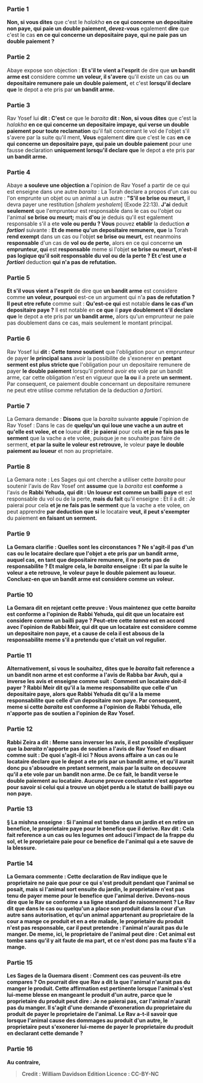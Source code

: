 
### Partie 1
<b>Non, si vous dites</b> que c'est le <i>halakha</i> <b>en ce qui concerne un depositaire non paye, qui paie un double paiement, devez-vous</b> egalement <b>dire</b> que c'est le cas <b>en ce qui concerne un depositaire paye, qui ne paie pas un double paiement ?</b>

### Partie 2
Abaye expose son objection : <b>Et s'il te vient a l'esprit</b> de dire que <b>un bandit arme est</b> considere comme <b>un voleur, il s'avere</b> qu'il existe un cas ou <b>un depositaire remunere paie un double paiement,</b> et c'est <b>lorsqu'il declare que</b> le depot a ete pris par <b>un bandit arme.</b>

### Partie 3
Rav Yosef lui <b>dit : C'est</b> ce que le <i>baraita</i> <b>dit : Non, si vous dites</b> que c'est la <i>halakha</i> <b>en ce qui concerne un depositaire impaye, qui verse un double paiement pour toute reclamation</b> qu'il fait concernant le vol de l'objet s'il s'avere par la suite qu'il ment, <b>Vous</b> egalement <b>dire</b> que c'est le cas <b>en ce qui concerne un depositaire paye, qui paie un double paiement</b> pour une fausse declaration <b>uniquement lorsqu'il declare que</b> le depot a ete pris par <b>un bandit arme. </b>

### Partie 4
Abaye <b>a souleve une objection a</b> l'opinion de Rav Yosef a partir de ce qui est enseigne dans une autre <i>baraita</i> : La Torah declare a propos d'un cas ou l'on emprunte un objet ou un animal a un autre : <b>"S'il se brise ou meurt,</b> il devra payer une restitution [<i>shalem yeshalem</i>]</i> (Exode 22:13). <b>J'ai</b> deduit <b>seulement</b> que l'emprunteur est responsable dans le cas ou l'objet ou l'animal <b>se brise ou meurt;</b> mais <b>d'ou</b> je deduis qu'il est egalement responsable s'il a ete <b>vole ou perdu ? Vous</b> pouvez <b>etablir</b> la deduction <b><i>a fortiori</i></b> suivante : <b>Et de meme qu'un depositaire remunere, que</b> la Torah <b>rend exempt</b> dans un cas ou l'objet <b>se brise ou meurt,</b> est neanmoins <b>responsable</b> d'un cas de <b>vol ou de perte,</b> alors en ce qui concerne <b>un emprunteur, qui</b> est <b>responsable</b> meme si l'objet <b>se brise ou meurt, n'est-il pas logique qu'il soit responsable du vol ou de la perte ? Et c'est une <i>a fortiori</i></b> deduction <b>qui n'a pas de refutation.</b>

### Partie 5
<b>Et s'il vous vient a l'esprit</b> de dire que <b>un bandit arme</b> est considere comme <b>un voleur, pourquoi</b> est-ce un argument qui n'a <b>pas de refutation ? Il peut etre refute</b> comme suit : <b>Qu'est-ce qui</b> est notable <b>dans le cas d'un depositaire paye ?</b> Il est notable en <b>ce que</b> il <b>paye doublement s'il declare que</b> le depot a ete pris par <b>un bandit arme,</b> alors qu'un emprunteur ne paie pas doublement dans ce cas, mais seulement le montant principal.

### Partie 6
Rav Yosef lui <b>dit : Cette <i>tanna</i> soutient</b> que l'obligation pour un emprunteur de payer <b>le principal sans</b> avoir la possibilite de s'exonerer en <b>pretant serment est plus stricte que</b> l'obligation pour un depositaire remunere de payer <b>le double paiement</b> lorsqu'il pretend avoir ete vole par un bandit arme, car cette obligation n'est en vigueur que <b>la ou</b> il a prete <b>un serment. </b> Par consequent, ce paiement double concernant un depositaire remunere ne peut etre utilise comme refutation de la deduction <i>a fortiori</i>.

### Partie 7
La Gemara demande : <b>Disons</b> que la <i>baraita</i> suivante <b>appuie</b> l'opinion de Rav Yosef : Dans le cas de <b>quelqu'un qui loue une vache a un autre et qu'elle est volee, et ce</b> loueur <b>dit : je paierai</b> pour cela <b>et je ne fais pas le serment</b> que la vache a ete volee, puisque je ne souhaite pas faire de serment, <b>et par la suite le voleur est retrouve,</b> le voleur <b>paye le double paiement au loueur</b> et non au proprietaire.

### Partie 8
La Gemara note : Les Sages qui ont cherche a utiliser cette <i>baraita</i> pour soutenir l'avis de Rav Yosef ont <b>assume</b> que la <i>baraita</i> est <b>conforme</b> a l'avis de <b>Rabbi Yehuda, qui dit : Un loueur est comme un bailli paye</b> et est responsable du vol ou de la perte, <b>mais du fait</b> qu'il enseigne : Et il a dit : Je paierai</b> pour cela <b>et je ne fais pas le serment</b> que la vache a ete volee, on peut apprendre <b>par deduction que si</b> le locataire <b>veut, il peut s'exempter</b> du paiement <b>en faisant <b>un serment.</b>

### Partie 9
La Gemara clarifie : <b>Quelles sont les circonstances ?</b> Ne s'agit-il pas d'un cas <b>ou le locataire <b>declare</b> que l'objet a ete pris par <b>un bandit arme,</b> auquel cas, en tant que depositaire remunere, il ne porte pas de responsabilite ? <b>Et</b> malgre cela, le <i>baraita</i> <b>enseigne : Et</b> si <b>par la suite le voleur a ete retrouve,</b> le voleur <b>paye le double paiement au loueur. Concluez-en</b> que <b>un bandit arme</b> est considere comme <b>un voleur.</b>

### Partie 10
La Gemara <b>dit</b> en rejetant cette preuve : <b>Vous maintenez</b> que cette <i>baraita</i> est <b>conforme</b> a l'opinion de <b>Rabbi Yehuda, qui dit</b> que <b>un locataire est</b> considere <b>comme un bailli paye ? Peut-etre</b> cette <i>tanna</i> <b>est en accord</b> avec l'opinion de <b>Rabbi Meir, qui dit</b> que <b>un locataire est</b> considere <b>comme un depositaire non paye,</b> et a cause de cela il est absous de la responsabilite meme s'il a pretendu que c'etait un vol regulier.

### Partie 11
Alternativement, <b>si vous le souhaitez, dites</b> que le <i>baraita</i> fait reference a un bandit non arme et est <b>conforme</b> a l'avis de <b>Rabba bar Avuh, qui a inverse</b> les avis <b>et enseigne</b> comme suit : <b>Comment un locataire doit-il payer ? Rabbi Meir dit</b> qu'il a la meme responsabilite <b>que celle d'un depositaire paye,</b> alors que <b>Rabbi Yehuda dit</b> qu'il a la meme responsabilite <b>que celle d'un depositaire non paye.</b> Par consequent, meme si cette <i>baraita</i> est conforme a l'opinion de Rabbi Yehuda, elle n'apporte pas de soutien a l'opinion de Rav Yosef.

### Partie 12
<b>Rabbi Zeira a dit :</b> Meme sans inverser les avis, il est possible d'expliquer que la <i>baraita</i> n'apporte pas de soutien a l'avis de Rav Yosef en disant comme suit : <b>De quoi s'agit-il ici ?</b> Nous avons affaire a un cas ou le locataire <b>declare que</b> le depot a ete pris par <b>un bandit arme,</b> et qu'il aurait donc pu s'absoudre en pretant serment, <b>mais</b> par la suite <b>on decouvre qu'il a ete</b> vole par <b>un bandit non arme.</b> De ce fait, le bandit verse le double paiement au locataire. Aucune preuve concluante n'est apportee pour savoir si celui qui a trouve un objet perdu a le statut de bailli paye ou non paye.

### Partie 13
§ La mishna enseigne : Si l'animal <b>est tombe dans un jardin et en retire un benefice,</b> le proprietaire <b>paye</b> pour <b>le benefice que</b> il <b>derive. Rav dit :</b> Cela fait reference a un cas <b>ou</b> les legumes ont adouci l'impact de la <b>frappe</b> du sol, et le proprietaire paie pour ce benefice de l'animal qui a ete sauve de la blessure.

### Partie 14
La Gemara commente : Cette declaration de Rav indique que le proprietaire ne paie que pour ce qui s'est produit pendant que l'animal se posait, <b>mais si</b> l'animal <b>sort</b> ensuite du jardin, le proprietaire <b>n'est pas</b> tenu de <b>payer meme</b> pour <b>le benefice que</b> l'animal <b>derive. Devons-nous dire que le Rav</b> se conforme <b>a sa ligne standard de <b>raisonnement</b> ? Le Rav dit</b> que dans le cas ou quelqu'un a place son produit dans la cour d'un autre sans autorisation, et qu'un animal appartenant au proprietaire de la cour a mange ce produit et en a ete malade, le proprietaire du produit n'est pas responsable, car il peut pretendre : l'animal <b>n'aurait pas du le manger</b>. De meme, ici, le proprietaire de l'animal peut dire : Cet animal est tombe sans qu'il y ait faute de ma part, et ce n'est donc pas ma faute s'il a mange.

### Partie 15
Les Sages de la Guemara <b>disent : Comment</b> ces cas peuvent-ils <b>etre compares ?</b> On pourrait <b>dire que Rav a dit la</b> que l'animal <b>n'aurait pas du manger</b> le produit. Cette affirmation est pertinente <b>lorsque</b> l'animal <b>s'est lui-meme blesse</b> en mangeant le produit d'un autre, <b>parce que le proprietaire du produit peut dire : Je ne paierai pas,</b> car l'animal <b>n'aurait pas du manger.</b> Il s'agit d'une demande d'exoneration du proprietaire du produit de payer le proprietaire de l'animal. <b>Le Rav a-t-il <b>savoir</b> que <b>lorsque</b> l'animal <b>cause des dommages au produit d'un autre</b>, le proprietaire peut <b>s'exonerer</b> lui-meme <b>de payer</b> le proprietaire du produit en declarant cette demande ?

### Partie 16
<b>Au contraire,</b>

>Credit : William Davidson Edition
>Licence : CC-BY-NC